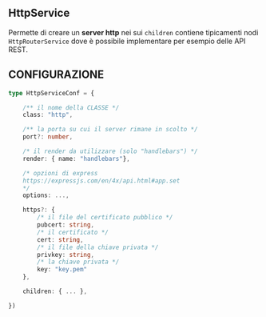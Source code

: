 ## HttpService
Permette di creare un **server http**
nei sui `children` contiene tipicamenti nodi `HttpRouterService`
dove è possibile implementare per esempio delle API REST.


## CONFIGURAZIONE

```typescript
type HttpServiceConf = { 

	/** il nome della CLASSE */
	class: "http", 

	/** la porta su cui il server rimane in scolto */
	port?: number,

	/* il render da utilizzare (solo "handlebars") */
	render: { name: "handlebars"},

	/* opzioni di express
	https://expressjs.com/en/4x/api.html#app.set
	*/
	options: ...,

	https?: {
		/* il file del certificato pubblico */
		pubcert: string,
		/* il certificato */
		cert: string,
		/* il file della chiave privata */
		privkey: string,
		/* la chiave privata */
		key: "key.pem"
	},

	children: { ... },

})
```